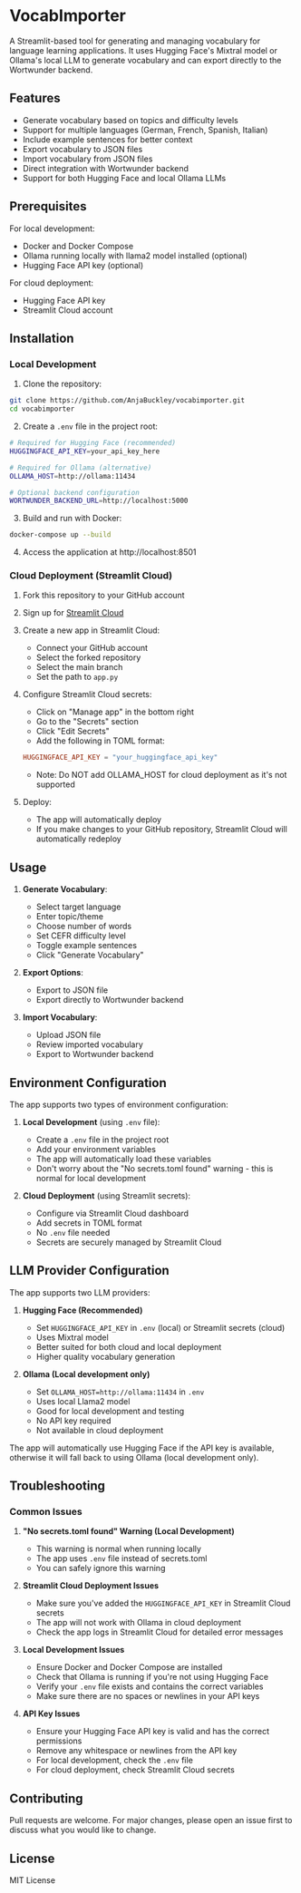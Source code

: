# VocabImporter

A Streamlit-based tool for generating and managing vocabulary for language learning applications. It uses Hugging Face's Mixtral model or Ollama's local LLM to generate vocabulary and can export directly to the Wortwunder backend.

## Features

- Generate vocabulary based on topics and difficulty levels
- Support for multiple languages (German, French, Spanish, Italian)
- Include example sentences for better context
- Export vocabulary to JSON files
- Import vocabulary from JSON files
- Direct integration with Wortwunder backend
- Support for both Hugging Face and local Ollama LLMs

## Prerequisites

For local development:
- Docker and Docker Compose
- Ollama running locally with llama2 model installed (optional)
- Hugging Face API key (optional)

For cloud deployment:
- Hugging Face API key
- Streamlit Cloud account

## Installation

### Local Development

1. Clone the repository:
```bash
git clone https://github.com/AnjaBuckley/vocabimporter.git
cd vocabimporter
```

2. Create a `.env` file in the project root:
```bash
# Required for Hugging Face (recommended)
HUGGINGFACE_API_KEY=your_api_key_here

# Required for Ollama (alternative)
OLLAMA_HOST=http://ollama:11434

# Optional backend configuration
WORTWUNDER_BACKEND_URL=http://localhost:5000
```

3. Build and run with Docker:
```bash
docker-compose up --build
```

4. Access the application at http://localhost:8501

### Cloud Deployment (Streamlit Cloud)

1. Fork this repository to your GitHub account

2. Sign up for [Streamlit Cloud](https://streamlit.io/cloud)

3. Create a new app in Streamlit Cloud:
   - Connect your GitHub account
   - Select the forked repository
   - Select the main branch
   - Set the path to `app.py`

4. Configure Streamlit Cloud secrets:
   - Click on "Manage app" in the bottom right
   - Go to the "Secrets" section
   - Click "Edit Secrets"
   - Add the following in TOML format:
   ```toml
   HUGGINGFACE_API_KEY = "your_huggingface_api_key"
   ```
   - Note: Do NOT add OLLAMA_HOST for cloud deployment as it's not supported

5. Deploy:
   - The app will automatically deploy
   - If you make changes to your GitHub repository, Streamlit Cloud will automatically redeploy

## Usage

1. **Generate Vocabulary**:
   - Select target language
   - Enter topic/theme
   - Choose number of words
   - Set CEFR difficulty level
   - Toggle example sentences
   - Click "Generate Vocabulary"

2. **Export Options**:
   - Export to JSON file
   - Export directly to Wortwunder backend

3. **Import Vocabulary**:
   - Upload JSON file
   - Review imported vocabulary
   - Export to Wortwunder backend

## Environment Configuration

The app supports two types of environment configuration:

1. **Local Development** (using `.env` file):
   - Create a `.env` file in the project root
   - Add your environment variables
   - The app will automatically load these variables
   - Don't worry about the "No secrets.toml found" warning - this is normal for local development

2. **Cloud Deployment** (using Streamlit secrets):
   - Configure via Streamlit Cloud dashboard
   - Add secrets in TOML format
   - No `.env` file needed
   - Secrets are securely managed by Streamlit Cloud

## LLM Provider Configuration

The app supports two LLM providers:

1. **Hugging Face (Recommended)**
   - Set `HUGGINGFACE_API_KEY` in `.env` (local) or Streamlit secrets (cloud)
   - Uses Mixtral model
   - Better suited for both cloud and local deployment
   - Higher quality vocabulary generation

2. **Ollama (Local development only)**
   - Set `OLLAMA_HOST=http://ollama:11434` in `.env`
   - Uses local Llama2 model
   - Good for local development and testing
   - No API key required
   - Not available in cloud deployment

The app will automatically use Hugging Face if the API key is available, otherwise it will fall back to using Ollama (local development only).

## Troubleshooting

### Common Issues

1. **"No secrets.toml found" Warning (Local Development)**
   - This warning is normal when running locally
   - The app uses `.env` file instead of secrets.toml
   - You can safely ignore this warning

2. **Streamlit Cloud Deployment Issues**
   - Make sure you've added the `HUGGINGFACE_API_KEY` in Streamlit Cloud secrets
   - The app will not work with Ollama in cloud deployment
   - Check the app logs in Streamlit Cloud for detailed error messages

3. **Local Development Issues**
   - Ensure Docker and Docker Compose are installed
   - Check that Ollama is running if you're not using Hugging Face
   - Verify your `.env` file exists and contains the correct variables
   - Make sure there are no spaces or newlines in your API keys

4. **API Key Issues**
   - Ensure your Hugging Face API key is valid and has the correct permissions
   - Remove any whitespace or newlines from the API key
   - For local development, check the `.env` file
   - For cloud deployment, check Streamlit Cloud secrets

## Contributing

Pull requests are welcome. For major changes, please open an issue first to discuss what you would like to change.

## License

MIT License
